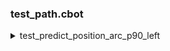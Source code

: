 ### test_path.cbot

<details>
  <summary>test_predict_position_arc_p90_left</summary>

   ```
   x*x + y*y = r*r
   ```

   ![picture](../images/test_predict_position_arc_p90_left.png)
</details>

